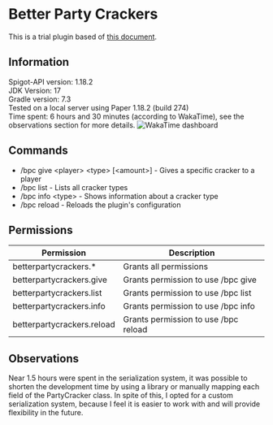 # Better Party Crackers
This is a trial plugin based of [this document](https://docs.google.com/document/d/1aJMZBo-iByt0O6xmcxGsi-_NlN1uG5jYzN4zBVtU5hc/edit).

## Information
Spigot-API version: 1.18.2<br>
JDK Version: 17<br>
Gradle version: 7.3<br>
Tested on a local server using Paper 1.18.2 (build 274)<br>
Time spent: 6 hours and 30 minutes (according to WakaTime), see the observations section for more details.
![WakaTime dashboard](https://i.imgur.com/loU0Gxe.png)


## Commands
- /bpc give &lt;player&gt; &lt;type&gt; [&lt;amount&gt;] - Gives a specific cracker to a player
- /bpc list - Lists all cracker types
- /bpc info &lt;type&gt; - Shows information about a cracker type
- /bpc reload - Reloads the plugin's configuration

## Permissions
| Permission                 | Description                          |
|----------------------------|--------------------------------------|
| betterpartycrackers.*      | Grants all permissions               |
| betterpartycrackers.give   | Grants permission to use /bpc give   |
| betterpartycrackers.list   | Grants permission to use /bpc list   |
| betterpartycrackers.info   | Grants permission to use /bpc info   |
| betterpartycrackers.reload | Grants permission to use /bpc reload |


## Observations
Near 1.5 hours were spent in the serialization system, it was possible to shorten the development time by
using a library or manually mapping each field of the PartyCracker class. In spite of this, I opted
for a custom serialization system, because I feel it is easier to work with and will provide
flexibility in the future.
